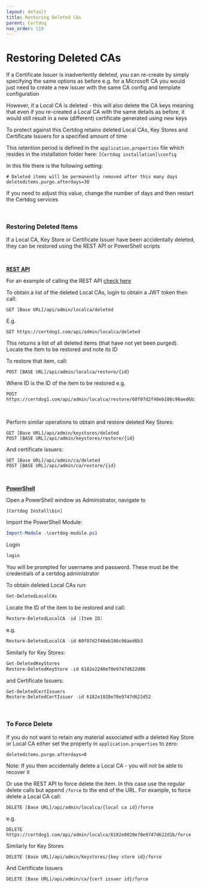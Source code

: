 ```yaml
---
layout: default
title: Restoring Deleted CAs
parent: Certdog
nav_order: 110
---
```


# Restoring Deleted CAs

If a Certificate Issuer is inadvertently deleted, you can re-create by simply specifying the same options as before e.g. for a Microsoft CA you would just need to create a new issuer with the same CA config and template configuration  

However, if a Local CA is deleted - this will also delete the CA keys meaning that even if you re-created a Local CA with the same details as before, it would still result in a new (different) certificate generated using new keys  

To protect against this Certdog retains deleted Local CAs, Key Stores and Certificate Issuers for a specified amount of time  

This retention period is defined in the ``application.properties`` file which resides in the installation folder here: ``[Certdog installation]\config``  

In this file there is the following setting:

```shell
# Deleted items will be permanently removed after this many days
deleteditems.purge.afterdays=30
```

If you need to adjust this value, change the number of days and then restart the Certdog services

<br>

### Restoring Deleted Items

If a Local CA, Key Store or Certificate Issuer have been accidentally deleted, they can be restored using the REST API or PowerShell scripts

<br> 

**<u>REST API</u>**

For an example of calling the REST API [check here](rest_api_example.html)

To obtain a list of the deleted Local CAs, login to obtain a JWT token then call:

```http
GET [Base URL]/api/admin/localca/deleted
```

E.g.

```http
GET https://certdog1.com/api/admin/localca/deleted
```

This returns a list of all deleted items (that have not yet been purged).  Locate the item to be restored and note its ID

To restore that item, call:

```http
POST [BASE URL]/api/admin/localca/restore/{id}
```

Where ID is the ID of the item to be restored e.g.

```http
POST https://certdog1.com/api/admin/localca/restore/60f07d2f40eb186c96aed6b3
```

<br>

Perform similar operations to obtain and restore deleted Key Stores:

```http
GET [Base URL]/api/admin/keystores/deleted
POST [BASE URL]/api/admin/keystores/restore/{id}
```

And certificate issuers:

```http
GET [Base URL]/api/admin/ca/deleted
POST [BASE URL]/api/admin/ca/restore/{id}
```

<br>

**<u>PowerShell</u>**

Open a PowerShell window as Administrator, navigate to

``[Certdog Install\bin]``

Import the PowerShell Module:

```powershell
Import-Module .\certdog-module.ps1
```

Login

```powershell
login
```

You will be prompted for username and password. These must be the credentials of a certdog administrator

To obtain deleted Local CAs run:

```powershell
Get-DeletedLocalCAs
```

Locate the ID of the item to be restored and call:

```powershell
Restore-DeletedLocalCA -id [Item ID]
```

e.g.

```powershell
Restore-DeletedLocalCA -id 60f07d2f40eb186c96aed6b3
```

Similarly for Key Stores:

```powershell
Get-DeletedKeyStores
Restore-DeletedKeyStore -id 6182e2240e70e9747d622d86
```

 and Certificate Issuers:

```powershell
Get-DeletedCertIssuers
Restore-DeletedCertIssuer -id 6182e1020e70e9747d622d52
```

<br>

### To Force Delete

If you do not want to retain any material associated with a deleted Key Store or Local CA either set the property in ``application.properties`` to zero:

```shell
deleteditems.purge.afterdays=0
```

Note: If you then accidentally delete a Local CA - you will not be able to recover it

Or use the REST API to force delete the item. In this case use the regular delete calls but append ``/force`` to the end of the URL. For example, to force delete a Local CA call:

```http
DELETE [Base URL]/api/admin/localca/{local ca id}/force
```

e.g.

```http
DELETE https://certdog1.com/api/admin/localca/6182e0020e70e9747d622d1b/force
```

Similarly for Key Stores

```http
DELETE [Base URL]/api/admin/keystores/{key store id}/force
```

And Certificate Issuers

```http
DELETE [Base URL]/api/admin/ca/{cert issuer id}/force
```



